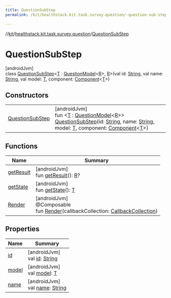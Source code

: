 ```yaml
---
title: QuestionSubStep
permalink: /kit/healthstack.kit.task.survey.question/-question-sub-step/index.html

---
```

//[kit](../../../index.html)/[healthstack.kit.task.survey.question](../index.html)/[QuestionSubStep](index.html)



# QuestionSubStep



[androidJvm]\
class [QuestionSubStep](index.html)&lt;[T](index.html) : [QuestionModel](../../healthstack.kit.task.survey.question.model/-question-model/index.html)&lt;[R](index.html)&gt;, [R](index.html)&gt;(val id: [String](https://kotlinlang.org/api/latest/jvm/stdlib/kotlin/-string/index.html), val name: [String](https://kotlinlang.org/api/latest/jvm/stdlib/kotlin/-string/index.html), val model: [T](index.html), component: [Component](../../healthstack.kit.task.survey.question.component/-component/index.html)&lt;[T](index.html)&gt;)



## Constructors


| | |
|---|---|
| [QuestionSubStep](-question-sub-step.html) | [androidJvm]<br>fun &lt;[T](index.html) : [QuestionModel](../../healthstack.kit.task.survey.question.model/-question-model/index.html)&lt;[R](index.html)&gt;&gt; [QuestionSubStep](-question-sub-step.html)(id: [String](https://kotlinlang.org/api/latest/jvm/stdlib/kotlin/-string/index.html), name: [String](https://kotlinlang.org/api/latest/jvm/stdlib/kotlin/-string/index.html), model: [T](index.html), component: [Component](../../healthstack.kit.task.survey.question.component/-component/index.html)&lt;[T](index.html)&gt;) |


## Functions


| Name | Summary |
|---|---|
| [getResult](get-result.html) | [androidJvm]<br>fun [getResult](get-result.html)(): [R](index.html)? |
| [getState](get-state.html) | [androidJvm]<br>fun [getState](get-state.html)(): [T](index.html) |
| [Render](-render.html) | [androidJvm]<br>@Composable<br>fun [Render](-render.html)(callbackCollection: [CallbackCollection](../../healthstack.kit.task.base/-callback-collection/index.html)) |


## Properties


| Name | Summary |
|---|---|
| [id](id.html) | [androidJvm]<br>val [id](id.html): [String](https://kotlinlang.org/api/latest/jvm/stdlib/kotlin/-string/index.html) |
| [model](model.html) | [androidJvm]<br>val [model](model.html): [T](index.html) |
| [name](name.html) | [androidJvm]<br>val [name](name.html): [String](https://kotlinlang.org/api/latest/jvm/stdlib/kotlin/-string/index.html) |

